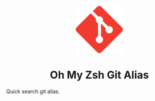 <p align="center">
  <img src="assets/icon.svg" height="128">
  <h1 align="center">Oh My Zsh Git Alias</h1>
</p>


Quick search git alias.
